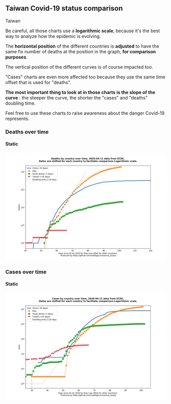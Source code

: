 ## Taiwan Covid-19 status comparison 

Taiwan



Be careful, all those charts use a **logarithmic scale**, because it's the best way to analyze how the epidemic is evolving.
 
The **horizontal position** of the different countries is **adjusted** to have the same fix number of deaths at the position in the graph, **for comparison purposes**.

The vertical position of the different curves is of course impacted too.

"Cases" charts are even more affected too because they use the same time offset that is used for "deaths".

**The most important thing to look at in those charts is the slope of the curve** : the steeper the curve, the shorter the "cases" and "deaths" doubling time.

Feel free to use these charts to raise awareness about the danger Covid-19 represents. 


 
### Deaths over time
 
#### Static
![Taiwan covid-19 deaths static chart](https://raw.githubusercontent.com/madlag/coronavirus_study/master/notebooks/graphs/2020-04-11/countries/Taiwan/2020-04-11_Taiwan_deaths.png "Taiwan covid-19 deaths static chart")   

 
### Cases over time
 
#### Static
![Taiwan covid-19 cases static chart](https://raw.githubusercontent.com/madlag/coronavirus_study/master/notebooks/graphs/2020-04-11/countries/Taiwan/2020-04-11_Taiwan_cases.png "Taiwan covid-19 cases static chart")   

